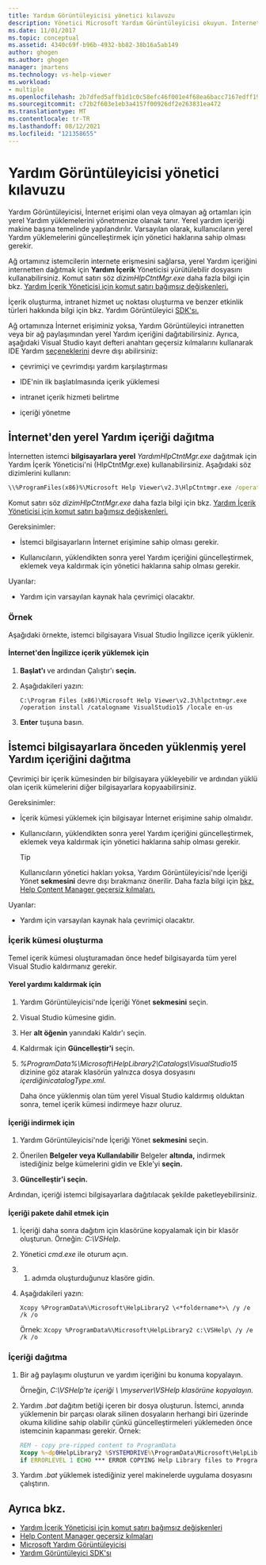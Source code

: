 ```yaml
---
title: Yardım Görüntüleyicisi yönetici kılavuzu
description: Yönetici Microsoft Yardım Görüntüleyicisi okuyun. İnternet'den yerel Yardım içeriği dağıtın veya istemci bilgisayarlara önceden yüklenmiş yerel Yardım içeriğini dağıtın.
ms.date: 11/01/2017
ms.topic: conceptual
ms.assetid: 4340c69f-b96b-4932-bb82-38b16a5ab149
author: ghogen
ms.author: ghogen
manager: jmartens
ms.technology: vs-help-viewer
ms.workload:
- multiple
ms.openlocfilehash: 2b7dfed5affb1d1c0c58efc46f001e4f68ea6bacc7167edff1967d64aff656ed
ms.sourcegitcommit: c72b2f603e1eb3a4157f00926df2e263831ea472
ms.translationtype: MT
ms.contentlocale: tr-TR
ms.lasthandoff: 08/12/2021
ms.locfileid: "121358655"
---
```

# <a name="help-viewer-administrator-guide"></a>Yardım Görüntüleyicisi yönetici kılavuzu

Yardım Görüntüleyicisi, İnternet erişimi olan veya olmayan ağ ortamları için yerel Yardım yüklemelerini yönetmenize olanak tanır. Yerel yardım içeriği makine başına temelinde yapılandırılır. Varsayılan olarak, kullanıcıların yerel Yardım yüklemelerini güncelleştirmek için yönetici haklarına sahip olması gerekir.

Ağ ortamınız istemcilerin internete erişmesini sağlarsa, yerel Yardım içeriğini internetten dağıtmak için **Yardım İçerik** Yöneticisi yürütülebilir dosyasını kullanabilirsiniz. Komut satırı söz *dizimHlpCtntMgr.exe* daha fazla bilgi için bkz. [Yardım İçerik Yöneticisi için komut satırı bağımsız değişkenleri.](../help-viewer/command-line-arguments.md)

İçerik oluşturma, intranet hizmet uç noktası oluşturma ve benzer etkinlik türleri hakkında bilgi için bkz. Yardım Görüntüleyici [SDK'sı.](../extensibility/internals/microsoft-help-viewer-sdk.md)

Ağ ortamınıza İnternet erişiminiz yoksa, Yardım Görüntüleyici intranetten veya bir ağ paylaşımından yerel Yardım içeriğini dağıtabilirsiniz. Ayrıca, aşağıdaki Visual Studio kayıt defteri anahtarı geçersiz kılmalarını kullanarak IDE Yardım [seçeneklerini](../help-viewer/behavior-overrides.md) devre dışı abilirsiniz:

- çevrimiçi ve çevrimdışı yardım karşılaştırması

- IDE'nin ilk başlatılmasında içerik yüklemesi

- intranet içerik hizmeti belirtme

- içeriği yönetme

## <a name="deploy-local-help-content-from-the-internet"></a>İnternet'den yerel Yardım içeriği dağıtma

İnternetten istemci **bilgisayarlara yerel** *YardımHlpCtntMgr.exe* dağıtmak için Yardım İçerik Yöneticisi'ni (HlpCtntMgr.exe) kullanabilirsiniz. Aşağıdaki söz dizimlerini kullanın:

```cmd
\\%ProgramFiles(x86)%\Microsoft Help Viewer\v2.3\HlpCtntmgr.exe /operation \<*name*> /catalogname \<*catalog name*> /locale \<*locale*>
```

Komut satırı söz *dizimHlpCtntMgr.exe* daha fazla bilgi için bkz. [Yardım İçerik Yöneticisi için komut satırı bağımsız değişkenleri.](../help-viewer/command-line-arguments.md)

Gereksinimler:

- İstemci bilgisayarların İnternet erişimine sahip olması gerekir.

- Kullanıcıların, yüklendikten sonra yerel Yardım içeriğini güncelleştirmek, eklemek veya kaldırmak için yönetici haklarına sahip olması gerekir.

Uyarılar:

- Yardım için varsayılan kaynak hala çevrimiçi olacaktır.

### <a name="example"></a>Örnek

Aşağıdaki örnekte, istemci bilgisayara Visual Studio İngilizce içerik yüklenir.

#### <a name="to-install-english-content-from-the-internet"></a>İnternet'den İngilizce içerik yüklemek için

1. **Başlat'ı** ve ardından Çalıştır'ı **seçin.**

2. Aşağıdakileri yazın:

     `C:\Program Files (x86)\Microsoft Help Viewer\v2.3\hlpctntmgr.exe /operation install /catalogname VisualStudio15 /locale en-us`

3.  **Enter** tuşuna basın.

## <a name="deploy-pre-installed-local-help-content-on-client-computers"></a>İstemci bilgisayarlara önceden yüklenmiş yerel Yardım içeriğini dağıtma

Çevrimiçi bir içerik kümesinden bir bilgisayara yükleyebilir ve ardından yüklü olan içerik kümelerini diğer bilgisayarlara kopyaabilirsiniz.

Gereksinimler:

- İçerik kümesi yüklemek için bilgisayar İnternet erişimine sahip olmalıdır.

- Kullanıcıların, yüklendikten sonra yerel Yardım içeriğini güncelleştirmek, eklemek veya kaldırmak için yönetici haklarına sahip olması gerekir.

    > [!TIP]
    > Kullanıcıların yönetici hakları yoksa, Yardım Görüntüleyicisi'nde İçeriği Yönet **sekmesini** devre dışı bırakmanız önerilir. Daha fazla bilgi için [bkz. Help Content Manager geçersiz kılmaları.](../help-viewer/behavior-overrides.md)

Uyarılar:

- Yardım için varsayılan kaynak hala çevrimiçi olacaktır.

### <a name="create-the-content-set"></a>İçerik kümesi oluşturma

Temel içerik kümesi oluşturamadan önce hedef bilgisayarda tüm yerel Visual Studio kaldırmanız gerekir.

#### <a name="to-uninstall-local-help"></a>Yerel yardımı kaldırmak için

1. Yardım Görüntüleyicisi'nde İçeriği Yönet **sekmesini** seçin.

2. Visual Studio kümesine gidin.

3. Her **alt öğenin** yanındaki Kaldır'ı seçin.

4. Kaldırmak için **Güncelleştir'i** seçin.

5. *%ProgramData%\Microsoft\HelpLibrary2\Catalogs\VisualStudio15* dizinine göz atarak klasörün yalnızca dosya dosyasını *içerdiğinicatalogType.xml.*

   Daha önce yüklenmiş olan tüm yerel Visual Studio kaldırmış olduktan sonra, temel içerik kümesi indirmeye hazır oluruz.

#### <a name="to-download-the-content"></a>İçeriği indirmek için

1. Yardım Görüntüleyicisi'nde İçeriği Yönet **sekmesini** seçin.

2. Önerilen **Belgeler veya Kullanılabilir** Belgeler **altında,** indirmek istediğiniz belge kümelerini gidin ve Ekle'yi **seçin.**

3. **Güncelleştir'i seçin.**

Ardından, içeriği istemci bilgisayarlara dağıtılacak şekilde paketleyebilirsiniz.

#### <a name="to-package-the-content"></a>İçeriği pakete dahil etmek için

1. İçeriği daha sonra dağıtım için klasörüne kopyalamak için bir klasör oluşturun. Örneğin: *C:\VSHelp*.

2. Yönetici *cmd.exe* ile oturum açın.

3. 1. adımda oluşturduğunuz klasöre gidin.

4. Aşağıdakileri yazın:

     `Xcopy %ProgramData%\Microsoft\HelpLibrary2 \<*foldername*>\ /y /e /k /o`

     Örnek: `Xcopy %ProgramData%\Microsoft\HelpLibrary2 c:\VSHelp\ /y /e /k /o`

### <a name="deploy-the-content"></a>İçeriği dağıtma

1. Bir ağ paylaşımı oluşturun ve yardım içeriğini bu konuma kopyalayın.

     Örneğin, *C:\VSHelp'te içeriği* *\\ \myserver\VSHelp klasörüne kopyalayın.*

2. Yardım *.bat* dağıtım betiği içeren bir dosya oluşturun. İstemci, anında yüklemenin bir parçası olarak silinen dosyaların herhangi biri üzerinde okuma kilidine sahip olabilir çünkü güncelleştirmeleri yüklemeden önce istemcinin kapanması gerekir. Örnek:

    ```cmd
    REM - copy pre-ripped content to ProgramData
    Xcopy %~dp0HelpLibrary2 %SYSTEMDRIVE%\ProgramData\Microsoft\HelpLibrary2\ /y /e /k /o
    if ERRORLEVEL 1 ECHO *** ERROR COPYING Help Library files to ProgramData (%ERRORLEVEL%)
    ```

3. Yardım *.bat* yüklemek istediğiniz yerel makinelerde uygulama dosyasını çalıştırın.

## <a name="see-also"></a>Ayrıca bkz.

- [Yardım İçerik Yöneticisi için komut satırı bağımsız değişkenleri](../help-viewer/command-line-arguments.md)
- [Help Content Manager geçersiz kılmaları](../help-viewer/behavior-overrides.md)
- [Microsoft Yardım Görüntüleyicisi](../help-viewer/overview.md)
- [Yardım Görüntüleyici SDK'sı](../extensibility/internals/microsoft-help-viewer-sdk.md)